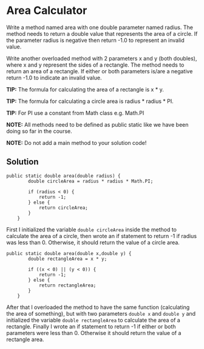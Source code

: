 # Area Calculator

Write a method named area with one double parameter named radius.
The method needs to return a double value that represents the area of a circle.
If the parameter radius is negative then return -1.0 to represent an invalid value.

Write another overloaded method with 2 parameters x and y (both doubles), where x and y represent the sides of a rectangle.
The method needs to return an area of a rectangle.
If either or both parameters is/are a negative return -1.0 to indicate an invalid value.

**TIP:** The formula for calculating the area of a rectangle is x * y.

**TIP:** The formula for calculating a circle area is radius * radius * PI.

**TIP:** For PI use a constant from Math class e.g. Math.PI

**NOTE:** All methods need to be defined as public static like we have been doing so far in the course.

**NOTE:** Do not add a main method to your solution code!

## Solution
```
public static double area(double radius) {
        double circleArea = radius * radius * Math.PI;

        if (radius < 0) {
            return -1;
        } else {
            return circleArea;
        }
    }
```
First I initialized the variable `double circleArea` inside the method to calculate the area of a circle, then wrote an if statement to return -1 if radius was less than 0. Otherwise, it should return the value of a circle area.
```
public static double area(double x,double y) {
        double rectangleArea = x * y;

        if ((x < 0) || (y < 0)) {
            return -1;
        } else {
            return rectangleArea;
        }
    }
```
After that I overloaded the method to have the same function (calculating the area of something), but with two parameters `double x` and `double y` and initialized the variable `double rectangleArea` to calculate the area of a rectangle.
Finally I wrote an if statement to return -1 if either or both parameters were less than 0. Otherwise it should return the value of a rectangle area.
